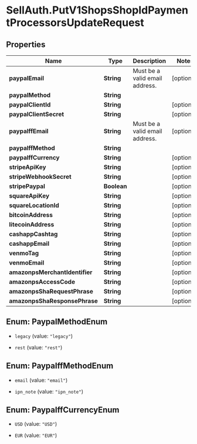 # SellAuth.PutV1ShopsShopIdPaymentProcessorsUpdateRequest

## Properties

Name | Type | Description | Notes
------------ | ------------- | ------------- | -------------
**paypalEmail** | **String** | Must be a valid email address. | [optional] 
**paypalMethod** | **String** |  | 
**paypalClientId** | **String** |  | [optional] 
**paypalClientSecret** | **String** |  | [optional] 
**paypalffEmail** | **String** | Must be a valid email address. | [optional] 
**paypalffMethod** | **String** |  | 
**paypalffCurrency** | **String** |  | [optional] 
**stripeApiKey** | **String** |  | [optional] 
**stripeWebhookSecret** | **String** |  | [optional] 
**stripePaypal** | **Boolean** |  | [optional] 
**squareApiKey** | **String** |  | [optional] 
**squareLocationId** | **String** |  | [optional] 
**bitcoinAddress** | **String** |  | [optional] 
**litecoinAddress** | **String** |  | [optional] 
**cashappCashtag** | **String** |  | [optional] 
**cashappEmail** | **String** |  | [optional] 
**venmoTag** | **String** |  | [optional] 
**venmoEmail** | **String** |  | [optional] 
**amazonpsMerchantIdentifier** | **String** |  | [optional] 
**amazonpsAccessCode** | **String** |  | [optional] 
**amazonpsShaRequestPhrase** | **String** |  | [optional] 
**amazonpsShaResponsePhrase** | **String** |  | [optional] 



## Enum: PaypalMethodEnum


* `legacy` (value: `"legacy"`)

* `rest` (value: `"rest"`)





## Enum: PaypalffMethodEnum


* `email` (value: `"email"`)

* `ipn_note` (value: `"ipn_note"`)





## Enum: PaypalffCurrencyEnum


* `USD` (value: `"USD"`)

* `EUR` (value: `"EUR"`)




